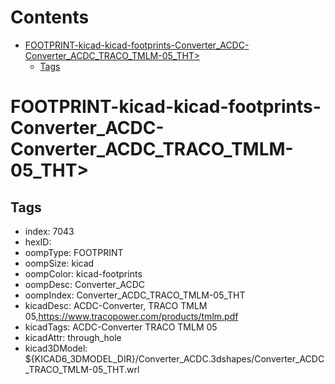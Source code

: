 



Contents
========

* [FOOTPRINT-kicad-kicad-footprints-Converter_ACDC-Converter_ACDC_TRACO_TMLM-05_THT>](#footprint-kicad-kicad-footprints-converter_acdc-converter_acdc_traco_tmlm-05_tht)
	* [Tags](#tags)

# FOOTPRINT-kicad-kicad-footprints-Converter_ACDC-Converter_ACDC_TRACO_TMLM-05_THT>

## Tags

- index: 7043
- hexID: 
- oompType: FOOTPRINT
- oompSize: kicad
- oompColor: kicad-footprints
- oompDesc: Converter_ACDC
- oompIndex: Converter_ACDC_TRACO_TMLM-05_THT
- kicadDesc: ACDC-Converter, TRACO TMLM 05,https://www.tracopower.com/products/tmlm.pdf
- kicadTags: ACDC-Converter TRACO TMLM 05
- kicadAttr: through_hole
- kicad3DModel: ${KICAD6_3DMODEL_DIR}/Converter_ACDC.3dshapes/Converter_ACDC_TRACO_TMLM-05_THT.wrl
